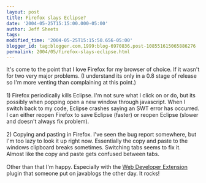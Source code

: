 ```yaml
---
layout: post
title: Firefox slays Eclipse?
date: '2004-05-25T15:15:00.000-05:00'
author: Jeff Sheets
tags:
modified_time: '2004-05-25T15:15:50.656-05:00'
blogger_id: tag:blogger.com,1999:blog-6970836.post-108551615065886276
permalink: 2004/05/firefox-slays-eclipse.html
---
```


It's come to the point that I love Firefox for my browser of choice. If it
      wasn't for two very major problems. (I understand its only in a 0.8 stage of release so I'm
      more venting than complaining at this point.)
      <br />
      <br />1) Firefox periodically kills Eclipse. I'm not sure what I click on or do, but its
      possibly when popping open a new window through javascript. When I switch back to my code,
      Eclipse crashes saying an SWT error has occurred. I can either reopen Firefox to save Eclipse
      (faster) or reopen Eclipse (slower and doesn't always fix problem).
      <br />
      <br />2) Copying and pasting in Firefox. I've seen the bug report somewhere, but I'm too
      lazy to look it up right now. Essentially the copy and paste to the windows clipboard breaks
      sometimes. Switching tabs seems to fix it. Almost like the copy and paste gets confused
      between tabs.
      <br />
      <br />Other than that I'm happy. Especially with the <a
      href="http://www.chrispederick.com/work/firefox/webdeveloper/">Web Developer
      Extension</a> plugin that someone put on javablogs the other day. It rocks!
